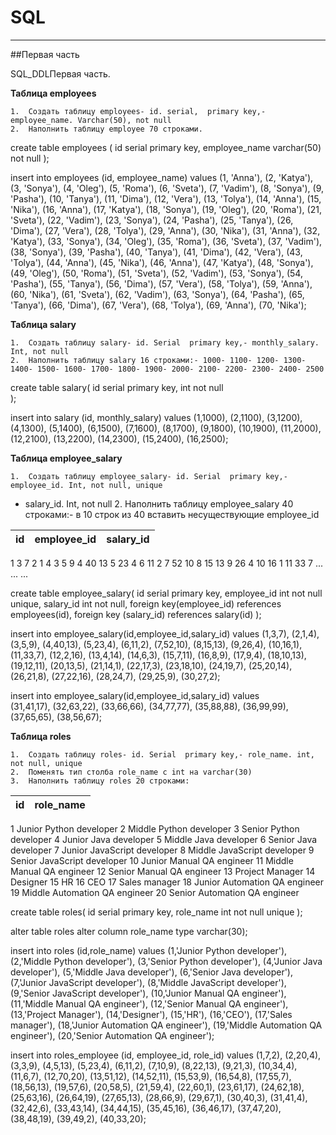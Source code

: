 # SQL
-----------------
##Первая часть

SQL_DDLПервая часть.

**Таблица employees**

	1.	Создать таблицу employees- id. serial,  primary key,- employee_name. Varchar(50), not null
	2.	Наполнить таблицу employee 70 строками.


create table employees (
		id serial primary key,
		employee_name varchar(50) not null
	);
	
insert into employees (id, employee_name) values 
	(1, 'Anna'),
	(2, 'Katya'),
	(3, 'Sonya'),
	(4, 'Oleg'), 
	(5, 'Roma'), 
	(6, 'Sveta'), 
	(7, 'Vadim'),
	(8, 'Sonya'), 
	(9, 'Pasha'),
	(10, 'Tanya'),
	(11, 'Dima'), 
	(12, 'Vera'),
	(13, 'Tolya'), 
	(14, 'Anna'),
	(15, 'Nika'),
  (16, 'Anna'),
	(17, 'Katya'),
	(18, 'Sonya'),
	(19, 'Oleg'), 
	(20, 'Roma'), 
	(21, 'Sveta'), 
	(22, 'Vadim'),
	(23, 'Sonya'), 
	(24, 'Pasha'),
	(25, 'Tanya'),
	(26, 'Dima'), 
	(27, 'Vera'),
	(28, 'Tolya'), 
	(29, 'Anna'),
	(30, 'Nika'),
  (31, 'Anna'),
	(32, 'Katya'),
	(33, 'Sonya'),
	(34, 'Oleg'), 
	(35, 'Roma'), 
	(36, 'Sveta'), 
	(37, 'Vadim'),
	(38, 'Sonya'), 
	(39, 'Pasha'),
	(40, 'Tanya'),
	(41, 'Dima'), 
	(42, 'Vera'),
	(43, 'Tolya'), 
	(44, 'Anna'),
	(45, 'Nika'),
    (46, 'Anna'),
	(47, 'Katya'),
	(48, 'Sonya'),
	(49, 'Oleg'), 
	(50, 'Roma'), 
	(51, 'Sveta'), 
	(52, 'Vadim'),
	(53, 'Sonya'), 
	(54, 'Pasha'),
	(55, 'Tanya'),
  (56, 'Dima'), 
	(57, 'Vera'),
	(58, 'Tolya'), 
	(59, 'Anna'),
	(60, 'Nika'),
	(61, 'Sveta'), 
	(62, 'Vadim'),
	(63, 'Sonya'), 
	(64, 'Pasha'),
	(65, 'Tanya'),
	(66, 'Dima'), 
	(67, 'Vera'),
	(68, 'Tolya'), 
	(69, 'Anna'),
	(70, 'Nika');


**Таблица salary**

	1.	Создать таблицу salary- id. Serial  primary key,- monthly_salary. Int, not null
	2.	Наполнить таблицу salary 16 строками:- 1000- 1100- 1200- 1300- 1400- 1500- 1600- 1700- 1800- 1900- 2000- 2100- 2200- 2300- 2400- 2500


create table salary(
         id serial primary key,
          int not null       
);

insert into salary (id, monthly_salary) values
   (1,1000),
   (2,1100),
   (3,1200),
   (4,1300),
   (5,1400),
   (6,1500),
   (7,1600),
   (8,1700),
   (9,1800),
   (10,1900),
   (11,2000),
   (12,2100),
   (13,2200),
   (14,2300),
   (15,2400),
   (16,2500);



**Таблица employee_salary**

	1.	Создать таблицу employee_salary- id. Serial  primary key,- employee_id. Int, not null, unique
- salary_id. Int, not null
	2.	Наполнить таблицу employee_salary 40 строками:- в 10 строк из 40 вставить несуществующие employee_id


| id |  employee_id  |  salary_id  |
|----|---------------|-------------|
1	3	7
2	1	4
3	5	9
4	40	13
5	23	4
6	11	2
7	52	10
8	15	13
9	26	4
10	16	1
11	33	7
...	...	...

create table employee_salary(
         id serial primary key,
         employee_id int not null unique,
         salary_id int not null,
         foreign key(employee_id)
            references employees(id),
         foreign key (salary_id)
            references salary(id)
);

insert into employee_salary(id,employee_id,salary_id) values 
             (1,3,7),
             (2,1,4),
             (3,5,9),
             (4,40,13),
             (5,23,4),
             (6,11,2),
             (7,52,10),
             (8,15,13),
             (9,26,4),
             (10,16,1),
             (11,33,7),
             (12,2,16),
             (13,4,14),
             (14,6,3),
             (15,7,11),
             (16,8,9),
             (17,9,4),
             (18,10,13),
             (19,12,11),
             (20,13,5),
             (21,14,1),
             (22,17,3),
             (23,18,10),
             (24,19,7),
             (25,20,14),
             (26,21,8),
             (27,22,16),
             (28,24,7),
             (29,25,9),
             (30,27,2);
             
            
 insert into employee_salary(id,employee_id,salary_id) values             
	         (31,41,17),
	         (32,63,22),
	         (33,66,66),
	         (34,77,77),
	         (35,88,88),
	         (36,99,99),
	         (37,65,65),
	         (38,56,67);


**Таблица roles**

	1.	Создать таблицу roles- id. Serial  primary key,- role_name. int, not null, unique
	2.	Поменять тип столба role_name с int на varchar(30)
	3.	Наполнить таблицу roles 20 строками:

| id |       role_name                 |
|----|---------------------------------|
1	Junior Python developer
2	Middle Python developer
3	Senior Python developer
4	Junior Java developer
5	Middle Java developer
6	Senior Java developer
7	Junior JavaScript developer
8	Middle JavaScript developer
9	Senior JavaScript developer
10	Junior Manual QA engineer
11	Middle Manual QA engineer
12	Senior Manual QA engineer
13	Project Manager
14	Designer
15	HR
16	CEO
17	Sales manager
18	Junior Automation QA engineer
19	Middle Automation QA engineer
20	Senior Automation QA engineer


create table roles(
        id serial primary key,
        role_name int not null unique
);
      

alter table roles 
alter column role_name type varchar(30);
	        
insert into roles (id,role_name) values 
            (1,'Junior Python developer'),
            (2,'Middle Python developer'),
            (3,'Senior Python developer'),
            (4,'Junior Java developer'),
            (5,'Middle Java developer'),
            (6,'Senior Java developer'),
            (7,'Junior JavaScript developer'),
            (8,'Middle JavaScript developer'),
            (9,'Senior JavaScript developer'),
            (10,'Junior Manual QA engineer'),
            (11,'Middle Manual QA engineer'),
            (12,'Senior Manual QA engineer'),
            (13,'Project Manager'),
            (14,'Designer'),
            (15,'HR'),
            (16,'CEO'),
            (17,'Sales manager'),
            (18,'Junior Automation QA engineer'),
            (19,'Middle Automation QA engineer'),
            (20,'Senior Automation QA engineer');


insert into roles_employee (id, employee_id, role_id) values
           (1,7,2),
           (2,20,4),
           (3,3,9),
           (4,5,13),
           (5,23,4),
           (6,11,2),
           (7,10,9),
           (8,22,13),
           (9,21,3),
           (10,34,4),
           (11,6,7),
           (12,70,20),
           (13,51,12),
           (14,52,11),
           (15,53,9),
           (16,54,8),
           (17,55,7),
           (18,56,13),
           (19,57,6),
           (20,58,5),
           (21,59,4),
           (22,60,1),
           (23,61,17),
           (24,62,18),
           (25,63,16),
           (26,64,19),
           (27,65,13),
           (28,66,9),
           (29,67,1),
           (30,40,3),
           (31,41,4),
           (32,42,6),
           (33,43,14),
           (34,44,15),
           (35,45,16),
           (36,46,17),
           (37,47,20),
           (38,48,19),
           (39,49,2),
           (40,33,20);
        
















